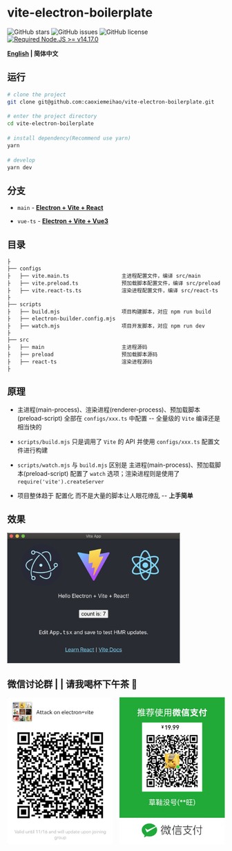 # vite-electron-boilerplate

![GitHub stars](https://img.shields.io/github/stars/caoxiemeihao/vite-electron-boilerplate?color=fa6470&style=flat)
![GitHub issues](https://img.shields.io/github/issues/caoxiemeihao/vite-electron-boilerplate?color=d8b22d&style=flat)
![GitHub license](https://img.shields.io/github/license/caoxiemeihao/vite-electron-boilerplate?style=flat)
[![Required Node.JS >= v14.17.0](https://img.shields.io/static/v1?label=node&message=%3E=14.17.0&logo=node.js&color=3f893e&style=flat)](https://nodejs.org/about/releases)

**[English](README.md) | 简体中文**

## 运行

  ```bash
  # clone the project
  git clone git@github.com:caoxiemeihao/vite-electron-boilerplate.git

  # enter the project directory
  cd vite-electron-boilerplate

  # install dependency(Recommend use yarn)
  yarn

  # develop
  yarn dev
  ```

## 分支

- `main` - **[Electron + Vite + React](https://github.com/caoxiemeihao/vite-electron-boilerplate/tree/main)**

- `vue-ts` - **[Electron + Vite + Vue3](https://github.com/caoxiemeihao/vite-electron-boilerplate/tree/vue-ts)**

## 目录

```tree
├
├── configs
├   ├── vite.main.ts                 主进程配置文件，编译 src/main
├   ├── vite.preload.ts              预加载脚本配置文件，编译 src/preload
├   ├── vite.react-ts.ts             渲染进程配置文件，编译 src/react-ts
├
├── scripts
├   ├── build.mjs                    项目构建脚本，对应 npm run build
├   ├── electron-builder.config.mjs
├   ├── watch.mjs                    项目开发脚本，对应 npm run dev
├
├── src
├   ├── main                         主进程源码
├   ├── preload                      预加载脚本源码
├   ├── react-ts                     渲染进程源码
├
```

## 原理

- 主进程(main-process)、渲染进程(renderer-process)、预加载脚本(preload-script) 全部在 `configs/xxx.ts` 中配置 -- 全量级的 `Vite` 编译还是相当快的

- `scripts/build.mjs` 只是调用了 `Vite` 的 API 并使用 `configs/xxx.ts` 配置文件进行构建

- `scripts/watch.mjs` 与 `build.mjs` 区别是 主进程(main-process)、预加载脚本(preload-script) 配置了 `watch` 选项；渲染进程则是使用了 `require('vite').createServer`

- 项目整体趋于 配置化 而不是大量的脚本让人眼花缭乱 -- **上手简单**


## 效果

<img width="400px" src="https://raw.githubusercontent.com/caoxiemeihao/blog/main/vite-electron-boilerplate/react-win.png" />

## 微信讨论群 | | 请我喝杯下午茶 🥳

<div style="display:flex;">
  <img width="244px" src="https://raw.githubusercontent.com/caoxiemeihao/blog/main/assets/wechat/group/qrcode.jpg" />
  &nbsp;&nbsp;&nbsp;&nbsp;
  <img width="244px" src="https://raw.githubusercontent.com/caoxiemeihao/blog/main/assets/wechat/%24qrcode/%2419.99.png" />
</div>
